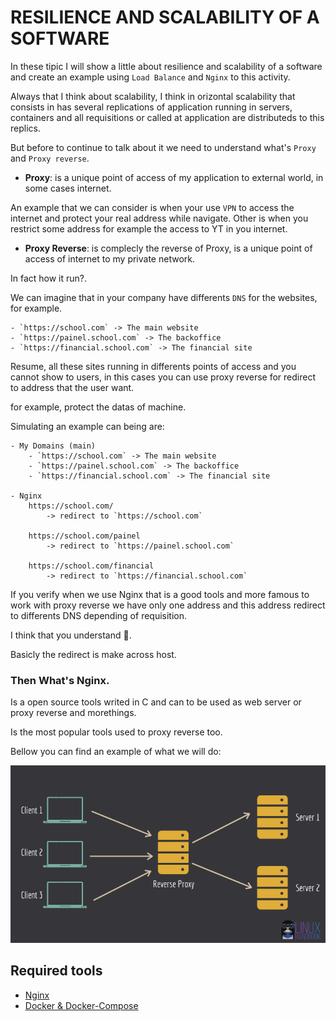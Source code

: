 # RESILIENCE AND SCALABILITY OF A SOFTWARE

In these tipic I will show a little about resilience and scalability of a software and create an example using
`Load Balance` and `Nginx` to this activity.

Always that I think about scalability, I think in orizontal scalability that consists in has several replications of
application running in servers, containers and all requisitions or called at application are distributeds to this replics.

But before to continue to talk about it we need to understand what's `Proxy` and `Proxy reverse`.

-  **Proxy**: is a unique point of access of my application to external world, in some cases internet.

An example that we can consider is when your use `VPN` to access the internet and protect your real address while navigate. Other is when you restrict some address for example the access to YT in you internet.

- **Proxy Reverse**: is complecly the reverse of Proxy, is a unique point of access of internet to my private network.

In fact how it run?.

We can imagine that in your company have differents `DNS` for the websites, for example.

    - `https://school.com` -> The main website
    - `https://painel.school.com` -> The backoffice
    - `https://financial.school.com` -> The financial site

Resume, all these sites running in differents points of access and you cannot show to users, in this cases you can use proxy reverse for redirect to address that the user want.

for example, protect the datas of machine.

Simulating an example can being are:

    - My Domains (main)
        - `https://school.com` -> The main website
        - `https://painel.school.com` -> The backoffice
        - `https://financial.school.com` -> The financial site
    
    - Nginx 
        https://school.com/
            -> redirect to `https://school.com`
        
        https://school.com/painel
            -> redirect to `https://painel.school.com`
        
        https://school.com/financial
            -> redirect to `https://financial.school.com`


If you verify when we use Nginx that is a good tools and more famous to work with proxy reverse we have only one address and this address redirect to differents DNS depending of requisition.

I think that you understand 🙂.

Basicly the redirect is make across host.

### Then What's Nginx.

Is a open source tools writed in C and can to be used as web server or proxy reverse and morethings.

Is the most popular tools used to proxy reverse too.

Bellow you can find an example of what we will do:

<img src="assets/reverse-proxy.png" alt="proxy reverse image">

## Required tools

- [Nginx](https://www.nginx.com/)
- [Docker & Docker-Compose](https://www.docker.com/)
